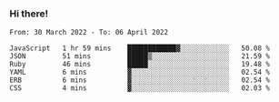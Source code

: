 ### Hi there!

<!--START_SECTION:waka-->

```text
From: 30 March 2022 - To: 06 April 2022

JavaScript   1 hr 59 mins    ████████████▓░░░░░░░░░░░░   50.08 %
JSON         51 mins         █████▒░░░░░░░░░░░░░░░░░░░   21.59 %
Ruby         46 mins         █████░░░░░░░░░░░░░░░░░░░░   19.48 %
YAML         6 mins          ▓░░░░░░░░░░░░░░░░░░░░░░░░   02.54 %
ERB          6 mins          ▓░░░░░░░░░░░░░░░░░░░░░░░░   02.54 %
CSS          4 mins          ▓░░░░░░░░░░░░░░░░░░░░░░░░   02.03 %
```

<!--END_SECTION:waka-->
